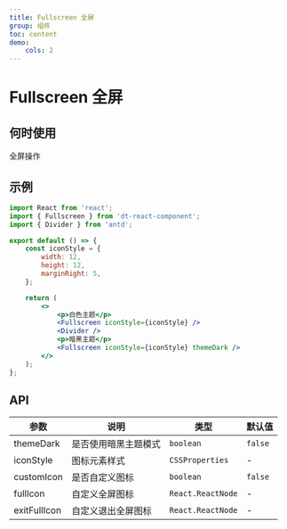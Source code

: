 ```yaml
---
title: Fullscreen 全屏
group: 组件
toc: content
demo:
    cols: 2
---
```


# Fullscreen 全屏

## 何时使用

全屏操作

## 示例

```jsx
import React from 'react';
import { Fullscreen } from 'dt-react-component';
import { Divider } from 'antd';

export default () => {
    const iconStyle = {
        width: 12,
        height: 12,
        marginRight: 5,
    };

    return (
        <>
            <p>白色主题</p>
            <Fullscreen iconStyle={iconStyle} />
            <Divider />
            <p>暗黑主题</p>
            <Fullscreen iconStyle={iconStyle} themeDark />
        </>
    );
};
```

## API

| 参数         | 说明                 | 类型              | 默认值  |
| ------------ | -------------------- | ----------------- | ------- |
| themeDark    | 是否使用暗黑主题模式 | `boolean`         | `false` |
| iconStyle    | 图标元素样式         | `CSSProperties`   | -       |
| customIcon   | 是否自定义图标       | `boolean`         | `false` |
| fullIcon     | 自定义全屏图标       | `React.ReactNode` | -       |
| exitFullIcon | 自定义退出全屏图标   | `React.ReactNode` | -       |
